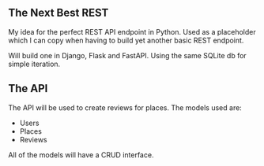 ## The Next Best REST
My idea for the perfect REST API endpoint in Python. Used as a placeholder which I can copy when having to build yet another basic REST endpoint.

Will build one in Django, Flask and FastAPI. Using the same SQLite db for simple iteration.

## The API
The API will be used to create reviews for places. The models used are:
- Users
- Places
- Reviews

All of the models will have a CRUD interface.
